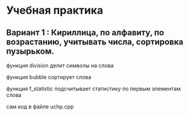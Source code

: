 # Учебная практика
**Вариант 1** : Кириллица, по алфавиту, по возрастанию, учитывать числа, сортировка пузырьком.
---
функция division делит символы на слова

функция bubble сортирует слова

функция f_statistic подсчитывает статистику по первым элементам слова

сам код в файле uchp.cpp
